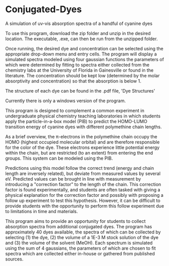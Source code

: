 # Conjugated-Dyes
A simulation of uv-vis absorption spectra of a handful of cyanine dyes

To use this program, download the zip folder and unzip in the desired location. The executable, .exe, can then be run from the unzipped folder.

Once running, the desired dye and concentration can be selected using the appropriate drop-down menu and entry cells. The program will display a simulated spectra modeled using four gaussian functions the parameters of which were determined by fitting to spectra either collected from the chemistry labs at the University of Florida in Gainesville or found in the literature. The concentration should be kept low (determined by the molar absorptivity and concentration) so that the absorption is below 1.

The structure of each dye can be found in the .pdf file, 'Dye Structures'

Currently there is only a windows version of the program.

This program is designed to complement a common experiment in undergraduate physical chemistry teaching laboratories in which students apply the particle-in-a-box model (PIB) to predict the HOMO-LUMO transition energy of cyanine dyes with different polymethine chain lengths.

As a brief overview, the π-electrons in the polymethine chain occupy the HOMO (highest occupied molecular orbital) and are therefore responsible for the color of the dye. These electrons experience little potential energy within the chain, but are restricted (to an extent) from entering the end groups. This system can be modeled using the PIB.

Predictions using this model follow the correct trend (energy and chain length are inversely related), but deviate from measured values by several eV. Predicted values can be brought in line with measurement by introducing a "correction factor" to the length of the chain. This correction factor is found experimentally, and students are often tasked with giving a physical explanation for the correction factor and possibly with proposing a follow up experiment to test this hypothesis. However, it can be difficult to provide students with the opportunity to perform this follow experiment due to limitations in time and materials.

This program aims to provide an opportunity for students to collect absorption spectra from additional conjugated dyes. The program has approximately 40 dyes available, the spectra of which can be collected by selecting (1) the dye, (2) the volume of a 1E-3 M stock solution of the dye and (3) the volume of the solvent (MeOH). Each spectrum is simulated using the sum of 4 gaussians, the parameters of which are chosen to fit spectra which are collected either in-house or gathered from published sources.

